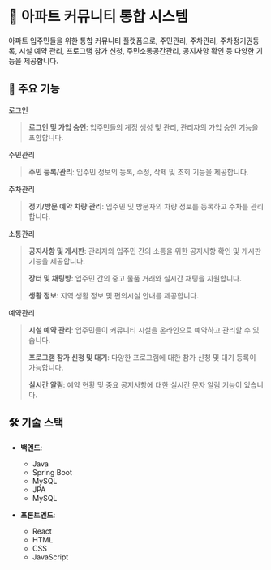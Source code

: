 # 🏢 아파트 커뮤니티 통합 시스템
아파트 입주민들을 위한 통합 커뮤니티 플랫폼으로, 주민관리, 주차관리, 주차정기권등록, 시설 예약 관리, 프로그램 참가 신청, 주민소통공간관리, 공지사항 확인 등 다양한 기능을 제공합니다.

## 🚀 주요 기능
로그인
> **로그인 및 가입 승인**: 입주민들의 계정 생성 및 관리, 관리자의 가입 승인 기능을 포함합니다.

주민관리
>  **주민 등록/관리**: 입주민 정보의 등록, 수정, 삭제 및 조회 기능을 제공합니다.

주차관리
>  **정기/방문 예약 차량 관리**: 입주민 및 방문자의 차량 정보를 등록하고 주차를 관리합니다.

소통관리
> **공지사항 및 게시판**: 관리자와 입주민 간의 소통을 위한 공지사항 확인 및 게시판 기능을 제공합니다.
> 
> **장터 및 채팅방**: 입주민 간의 중고 물품 거래와 실시간 채팅을 지원합니다.
>
>  **생활 정보**: 지역 생활 정보 및 편의시설 안내를 제공합니다.

예약관리
> **시설 예약 관리**: 입주민들이 커뮤니티 시설을 온라인으로 예약하고 관리할 수 있습니다.
>
>**프로그램 참가 신청 및 대기**: 다양한 프로그램에 대한 참가 신청 및 대기 등록이 가능합니다.
>
> **실시간 알림**: 예약 현황 및 중요 공지사항에 대한 실시간 문자 알림 기능이 있습니다.


## 🛠️ 기술 스택

- **백엔드**:
  - Java
  - Spring Boot
  - MySQL
  - JPA
  - MySQL
    
- **프론트엔드**:
  - React
  - HTML
  - CSS
  - JavaScript
